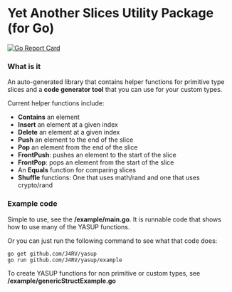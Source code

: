 # Yet Another Slices Utility Package (for Go)

[![Go Report Card](https://goreportcard.com/badge/github.com/J4RV/yasup)](https://goreportcard.com/report/github.com/J4RV/yasup)

### What is it

An auto-generated library that contains helper functions for primitive type slices and a **code generator tool** that you can use for your custom types.

Current helper functions include:

- **Contains** an element
- **Insert** an element at a given index
- **Delete** an element at a given index
- **Push** an element to the end of the slice
- **Pop** an element from the end of the slice
- **FrontPush**: pushes an element to the start of the slice
- **FrontPop**: pops an element from the start of the slice
- An **Equals** function for comparing slices
- **Shuffle** functions: One that uses math/rand and one that uses crypto/rand

### Example code

Simple to use, see the **/example/main.go**. It is runnable code that shows how to use many of the YASUP functions.

Or you can just run the following command to see what that code does:

```
go get github.com/J4RV/yasup
go run github.com/J4RV/yasup/example
```

To create YASUP functions for non primitive or custom types, see **/example/genericStructExample.go**
